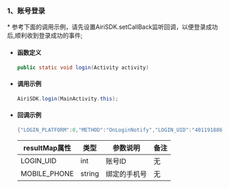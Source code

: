 ### 1、账号登录
<span id = "login"/>

\* 参考下面的调用示例，请先设置AiriSDK.setCallBack监听回调，以便登录成功后,顺利收到登录成功的事件;


- #### 函数定义

  ``` java
  public static void login(Activity activity)
  ```

- #### 调用示例

    ``` java
    AiriSDK.login(MainActivity.this);
    ```
- #### 回调示例

    ``` java
    {"LOGIN_PLATFORM":0,"METHOD":"OnLoginNotify","LOGIN_UID":"40119188699623424","R_MSG":" success ","R_CODE":0,"MOBILE_PHONE": ""}
    ```

    | resultMap属性 |类型| 参数说明 | 备注 |
    | ---- | ---- | ------ | ------ |
    | LOGIN_UID | int |账号ID | 无 |
    | MOBILE_PHONE | string | 绑定的手机号 | 无 |






